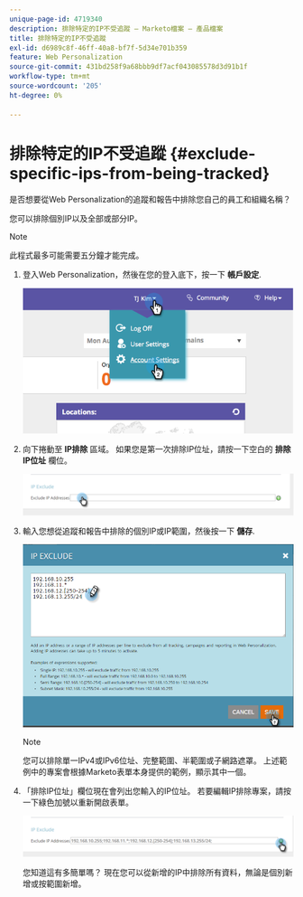 ```yaml
---
unique-page-id: 4719340
description: 排除特定的IP不受追蹤 — Marketo檔案 — 產品檔案
title: 排除特定的IP不受追蹤
exl-id: d6989c8f-46ff-40a8-bf7f-5d34e701b359
feature: Web Personalization
source-git-commit: 431bd258f9a68bbb9df7acf043085578d3d91b1f
workflow-type: tm+mt
source-wordcount: '205'
ht-degree: 0%

---
```


# 排除特定的IP不受追蹤 {#exclude-specific-ips-from-being-tracked}

是否想要從Web Personalization的追蹤和報告中排除您自己的員工和組織名稱？

您可以排除個別IP以及全部或部分IP。

>[!NOTE]
>
>此程式最多可能需要五分鐘才能完成。

1. 登入Web Personalization，然後在您的登入底下，按一下 **帳戶設定**.

   ![](assets/image2014-11-19-19-3a25-3a41.png)

1. 向下捲動至 **IP排除** 區域。 如果您是第一次排除IP位址，請按一下空白的 **排除IP位址** 欄位。

   ![](assets/image2016-11-4-10-3a27-3a1.png)

1. 輸入您想從追蹤和報告中排除的個別IP或IP範圍，然後按一下 **儲存**.

   ![](assets/exclude-ips-form-hands.png)

   >[!NOTE]
   >
   >您可以排除單一IPv4或IPv6位址、完整範圍、半範圍或子網路遮罩。 上述範例中的專案會根據Marketo表單本身提供的範例，顯示其中一個。

1. 「排除IP位址」欄位現在會列出您輸入的IP位址。 若要編輯IP排除專案，請按一下綠色加號以重新開啟表單。

   ![](assets/exclude-ips-after.png)

   您知道這有多簡單嗎？ 現在您可以從新增的IP中排除所有資料，無論是個別新增或按範圍新增。
